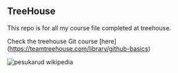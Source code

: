 ## TreeHouse

This repo is for all my course file completed at treehouse.

Check the treehouse Git course [here] (https://teamtreehouse.com/library/github-basics) 

![pesukarud wikipedia](https://cloud.githubusercontent.com/assets/16529280/13028480/eadf8f50-d278-11e5-999d-4ebe66bcf876.jpg)


